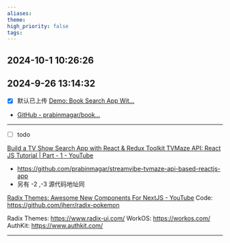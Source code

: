 ```yaml
---
aliases: 
theme: 
high_priority: false
tags:
---
```

2024-10-1 10:26:26
---

2024-9-26 13:14:32
---

- [x]  默认已上传
[Demo: Book Search App Wit...](https://www.youtube.com/watch?v=abnn0C1YPS8)
- [GitHub - prabinmagar/book...](https://github.com/prabinmagar/booklib-app-using-react-js-and-openlib-api)

---
- [ ] todo

[Build a TV Show Search App with React & Redux Toolkit TVMaze API: React JS Tutorial | Part - 1 - YouTube](https://www.youtube.com/watch?v=6CRotje21Q8)
- https://github.com/prabinmagar/streamvibe-tvmaze-api-based-reactjs-app
- 另有 -2 ,-3 源代码地址同

[Radix Themes: Awesome New Components For NextJS - YouTube](https://www.youtube.com/watch?v=SKm2XGxbLLM&t=118s)
Code: https://github.com/jherr/radix-pokemon

Radix Themes: https://www.radix-ui.com/
WorkOS: https://workos.com/
AuthKit: https://www.authkit.com/



---

